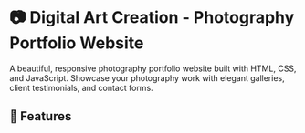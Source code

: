 # 📷 Digital Art Creation - Photography Portfolio Website
A beautiful, responsive photography portfolio website built with HTML, CSS, and JavaScript. Showcase your photography work with elegant galleries, client testimonials, and contact forms.
## 🌟 Features
